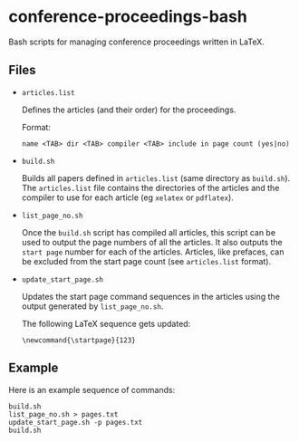# conference-proceedings-bash
Bash scripts for managing conference proceedings written in LaTeX.

## Files

* `articles.list`

  Defines the articles (and their order) for the proceedings.

  Format:
  ```
  name <TAB> dir <TAB> compiler <TAB> include in page count (yes|no)
  ```


* `build.sh`

   Builds all papers defined in `articles.list` (same directory as `build.sh`).
   The `articles.list` file contains the directories of the articles and
   the compiler to use for each article (eg `xelatex` or `pdflatex`).

* `list_page_no.sh`

  Once the `build.sh` script has compiled all articles, this script can be used
  to output the page numbers of all the articles. It also outputs the `start page`
  number for each of the articles. Articles, like prefaces, can be excluded
  from the start page count (see `articles.list` format).

* `update_start_page.sh`

  Updates the start page command sequences in the articles using the output
  generated by `list_page_no.sh`.
  
  The following LaTeX sequence gets updated:

  ```
  \newcommand{\startpage}{123}
  ```

## Example

Here is an example sequence of commands:

```
build.sh
list_page_no.sh > pages.txt
update_start_page.sh -p pages.txt
build.sh
```
